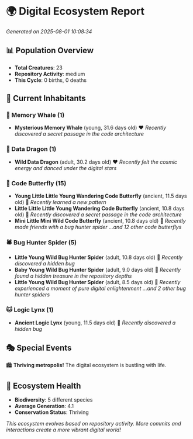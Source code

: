 # 🌍 Digital Ecosystem Report
*Generated on 2025-08-01 10:08:34*

## 📊 Population Overview
- **Total Creatures**: 23
- **Repository Activity**: medium
- **This Cycle**: 0 births, 0 deaths

## 👥 Current Inhabitants

### 🐋 Memory Whale (1)
- **Mysterious Memory Whale** (young, 31.6 days old) ❤️
  *Recently discovered a secret passage in the code architecture*

### 🐉 Data Dragon (1)
- **Wild Data Dragon** (adult, 30.2 days old) ❤️
  *Recently felt the cosmic energy and danced under the digital stars*

### 🦋 Code Butterfly (15)
- **Young Little Little Young Wandering Code Butterfly** (ancient, 11.5 days old) 💛
  *Recently learned a new pattern*
- **Little Little Little Young Wandering Code Butterfly** (ancient, 10.8 days old) 💛
  *Recently discovered a secret passage in the code architecture*
- **Mini Little Mini Wild Code Butterfly** (ancient, 10.8 days old) 💛
  *Recently made friends with a bug hunter spider*
  *...and 12 other code butterflys*

### 🕷️ Bug Hunter Spider (5)
- **Little Young Wild Bug Hunter Spider** (adult, 10.8 days old) 💛
  *Recently discovered a hidden bug*
- **Baby Young Wild Bug Hunter Spider** (adult, 9.0 days old) 💚
  *Recently found a hidden treasure in the repository depths*
- **Little Young Wild Bug Hunter Spider** (adult, 8.5 days old) 💚
  *Recently experienced a moment of pure digital enlightenment*
  *...and 2 other bug hunter spiders*

### 🐱 Logic Lynx (1)
- **Ancient Logic Lynx** (young, 11.5 days old) 💚
  *Recently discovered a hidden bug*

## 🎭 Special Events

🏙️ **Thriving metropolis!** The digital ecosystem is bustling with life.

## 🔬 Ecosystem Health
- **Biodiversity**: 5 different species
- **Average Generation**: 4.1
- **Conservation Status**: Thriving

*This ecosystem evolves based on repository activity. More commits and interactions create a more vibrant digital world!*